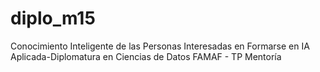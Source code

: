 # diplo_m15
Conocimiento Inteligente de las Personas Interesadas en Formarse en IA Aplicada-Diplomatura en Ciencias de Datos FAMAF - TP Mentoría
